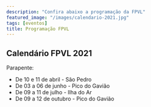```yaml
---
description: "Confira abaixo a programação da FPVL"
featured_image: "/images/calendario-2021.jpg"
tags: [eventos]
title: Programação FPVL
---
```


## Calendário FPVL 2021

Parapente:  

- De 10 e 11 de abril - São Pedro
- De 03 a 06 de junho - Pico do Gavião
- De 09 a 11 de julho  - Ilha do Ar
- De 09 a 12 de outubro - Pico do Gavião
